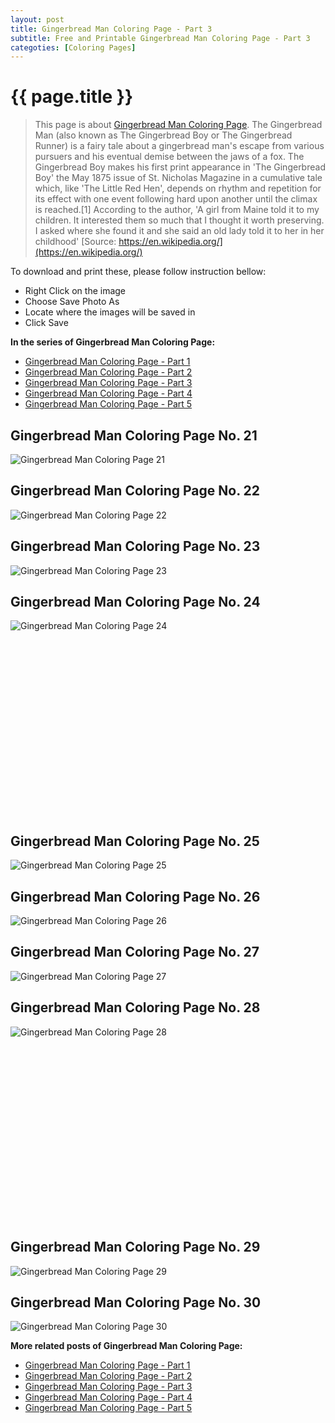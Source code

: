 ```yaml
---
layout: post
title: Gingerbread Man Coloring Page - Part 3
subtitle: Free and Printable Gingerbread Man Coloring Page - Part 3
categoties: [Coloring Pages]
---
```

{{ page.title }}
================
> This page is about [Gingerbread Man Coloring Page](https://freecoloringpages.github.io/). The Gingerbread Man (also known as The Gingerbread Boy or The Gingerbread Runner) is a fairy tale about a gingerbread man's escape from various pursuers and his eventual demise between the jaws of a fox. The Gingerbread Boy makes his first print appearance in 'The Gingerbread Boy' the May 1875 issue of St. Nicholas Magazine in a cumulative tale which, like 'The Little Red Hen', depends on rhythm and repetition for its effect with one event following hard upon another until the climax is reached.[1] According to the author, 'A girl from Maine told it to my children. It interested them so much that I thought it worth preserving. I asked where she found it and she said an old lady told it to her in her childhood' [Source: https://en.wikipedia.org/](https://en.wikipedia.org/)

To download and print these, please follow instruction bellow:
* Right Click on the image 
* Choose Save Photo As 
* Locate where the images will be saved in 
* Click Save

**In the series of Gingerbread Man Coloring Page:**

* [Gingerbread Man Coloring Page - Part 1](https://freecoloringpages.github.io/2017/11/30/Gingerbread-Man-Coloring-Page-part-1.html)
* [Gingerbread Man Coloring Page - Part 2](https://freecoloringpages.github.io/2017/11/30/Gingerbread-Man-Coloring-Page-part-2.html)
* [Gingerbread Man Coloring Page - Part 3](https://freecoloringpages.github.io/2017/11/30/Gingerbread-Man-Coloring-Page-part-3.html)
* [Gingerbread Man Coloring Page - Part 4](https://freecoloringpages.github.io/2017/11/30/Gingerbread-Man-Coloring-Page-part-4.html)
* [Gingerbread Man Coloring Page - Part 5](https://freecoloringpages.github.io/2017/11/30/Gingerbread-Man-Coloring-Page-part-5.html)

## Gingerbread Man Coloring Page No. 21
![Gingerbread Man Coloring Page 21](https://freecoloringpages.github.io/img2/Gingerbread-Man-Coloring-Page%20(21).jpg "Gingerbread Man Coloring Page 21")

## Gingerbread Man Coloring Page No. 22
![Gingerbread Man Coloring Page 22](https://freecoloringpages.github.io/img2/Gingerbread-Man-Coloring-Page%20(22).jpg "Gingerbread Man Coloring Page 22")

## Gingerbread Man Coloring Page No. 23
![Gingerbread Man Coloring Page 23](https://freecoloringpages.github.io/img2/Gingerbread-Man-Coloring-Page%20(23).jpg "Gingerbread Man Coloring Page 23")

## Gingerbread Man Coloring Page No. 24
![Gingerbread Man Coloring Page 24](https://freecoloringpages.github.io/img2/Gingerbread-Man-Coloring-Page%20(24).jpg "Gingerbread Man Coloring Page 24")

<script async src="//pagead2.googlesyndication.com/pagead/js/adsbygoogle.js"></script><!-- Texxtonly --><ins class="adsbygoogle" style="display:inline-block;width:336px;height:280px" data-ad-client="ca-pub-6753140515841889" data-ad-slot="3207852233"></ins><script>(adsbygoogle = window.adsbygoogle || []).push({}); </script>

## Gingerbread Man Coloring Page No. 25
![Gingerbread Man Coloring Page 25](https://freecoloringpages.github.io/img2/Gingerbread-Man-Coloring-Page%20(25).jpg "Gingerbread Man Coloring Page 25")

## Gingerbread Man Coloring Page No. 26
![Gingerbread Man Coloring Page 26](https://freecoloringpages.github.io/img2/Gingerbread-Man-Coloring-Page%20(26).jpg "Gingerbread Man Coloring Page 26")

## Gingerbread Man Coloring Page No. 27
![Gingerbread Man Coloring Page 27](https://freecoloringpages.github.io/img2/Gingerbread-Man-Coloring-Page%20(27).jpg "Gingerbread Man Coloring Page 27")

## Gingerbread Man Coloring Page No. 28
![Gingerbread Man Coloring Page 28](https://freecoloringpages.github.io/img2/Gingerbread-Man-Coloring-Page%20(28).jpg "Gingerbread Man Coloring Page 28")

<script async src="//pagead2.googlesyndication.com/pagead/js/adsbygoogle.js"></script><!-- Texxtonly --><ins class="adsbygoogle" style="display:inline-block;width:336px;height:280px" data-ad-client="ca-pub-6753140515841889" data-ad-slot="3207852233"></ins><script>(adsbygoogle = window.adsbygoogle || []).push({}); </script>

## Gingerbread Man Coloring Page No. 29
![Gingerbread Man Coloring Page 29](https://freecoloringpages.github.io/img2/Gingerbread-Man-Coloring-Page%20(29).jpg "Gingerbread Man Coloring Page 29")

## Gingerbread Man Coloring Page No. 30
![Gingerbread Man Coloring Page 30](https://freecoloringpages.github.io/img2/Gingerbread-Man-Coloring-Page%20(30).jpg "Gingerbread Man Coloring Page 30")

**More related posts of Gingerbread Man Coloring Page:**

* [Gingerbread Man Coloring Page - Part 1](https://freecoloringpages.github.io/2017/11/30/Gingerbread-Man-Coloring-Page-part-1.html)
* [Gingerbread Man Coloring Page - Part 2](https://freecoloringpages.github.io/2017/11/30/Gingerbread-Man-Coloring-Page-part-2.html)
* [Gingerbread Man Coloring Page - Part 3](https://freecoloringpages.github.io/2017/11/30/Gingerbread-Man-Coloring-Page-part-3.html)
* [Gingerbread Man Coloring Page - Part 4](https://freecoloringpages.github.io/2017/11/30/Gingerbread-Man-Coloring-Page-part-4.html)
* [Gingerbread Man Coloring Page - Part 5](https://freecoloringpages.github.io/2017/11/30/Gingerbread-Man-Coloring-Page-part-5.html)

